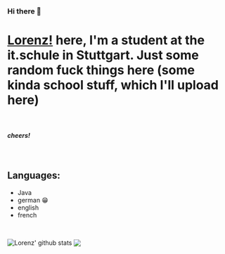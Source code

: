 ### Hi there 👋
# [Lorenz!](https://www.germany.com/) here, I'm a student at the it.schule in Stuttgart. Just some random fuck things here (some kinda school stuff, which I'll upload here)

<br />

##### cheers!

<br />

## Languages:
+ Java
+ german 😁
+ english
+ french

<br />

<img align="center" src="https://github-readme-stats.vercel.app/api?username=l0r3n2f&count_private=true&show_icons=true&theme=radical&include_all_commits=true" alt="Lorenz' github stats" />  <img align="center" src="https://github-readme-stats.vercel.app/api/top-langs/?username=l0r3n2f&layout=compact&theme=radical" />

<!--
**l0r3n2f/l0r3n2f** is a ✨ _special_ ✨ repository because its `README.md` (this file) appears on your GitHub profile.

Here are some ideas to get you started:

- 🔭 I’m currently working on ...
- 🌱 I’m currently learning ...
- 👯 I’m looking to collaborate on ...
- 🤔 I’m looking for help with ...
- 💬 Ask me about ...
- 📫 How to reach me: ...
- 😄 Pronouns: ...
- ⚡ Fun fact: ...
-->
